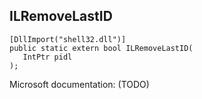 ## ILRemoveLastID

```
[DllImport("shell32.dll")]
public static extern bool ILRemoveLastID(
   IntPtr pidl
);
```

Microsoft documentation: (TODO)
